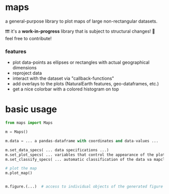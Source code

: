 # maps

a general-purpose library to plot maps of large non-rectangular datasets.

❗❗❗ it's a **work-in-progress** library that is subject to structural changes!
🚀  feel free to contribute!

### features
- plot data-points as ellipses or rectangles with actual geographical dimensions
- reproject data
- interact with the dataset via "callback-functions"
- add overlays to the plots (NaturalEarth features, geo-dataframes, etc.)
- get a nice colorbar with a colored histogram on top


# basic usage

```python
from maps import Maps

m = Maps()

m.data = ... a pandas-dataframe with coordinates and data-values ...

m.set_data_specs( ... data specifications ...)
m.set_plot_specs( ... variables that control the appearance of the plot ...)
m.set_classify_specs( ... automatic classification of the data va mapclassify ...)

# plot the map
m.plot_map()


m.figure.(...)  # access to individual objects of the generated figure

```
